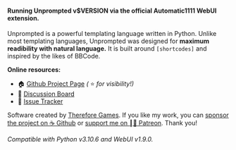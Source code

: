 #### Running Unprompted v$VERSION via the official Automatic1111 WebUI extension.

Unprompted is a powerful templating language written in Python. Unlike most templating languages, Unprompted was designed for **maximum readibility with natural language.** It is built around `[shortcodes]` and inspired by the likes of BBCode.

**Online resources:**
- 🏠 [Github Project Page](https://github.com/ThereforeGames/unprompted) *(* ⭐ *for visibility!)*
- 💬 [Discussion Board](https://github.com/ThereforeGames/unprompted/discussions)
- 🔧 [Issue Tracker](https://github.com/ThereforeGames/unprompted/issues)

Software created by [Therefore Games](https://therefore.games). If you like my work, you can [sponsor the project on ☕ Github](https://github.com/sponsors/ThereforeGames) or [support me on <span class="patreon-symbol">┃🔴</span> Patreon](https://patreon.com/thereforegames). Thank you!

*Compatible with Python v3.10.6 and WebUI v1.9.0.*